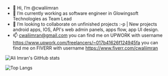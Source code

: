 - 👋 Hi, I’m @cwaliimran
- 🌱 I’m currently working as software engineer in Glowingsoft Technologies as Team Lead
- 💞️ I’m looking to collaborate on unfinished projects :-p | New projects android apps, IOS, API's web admin panels, apps flow, app UI design.
- 📫 cwaliimran@gmail.com
you can find me on UPWORK with username https://www.upwork.com/freelancers/~017b41626f124945fa
you can find me on FIVERR with username https://www.fiverr.com/cwaliimran


<!---
cwaliimran/cwaliimran is a ✨ special ✨ repository because its `README.md` (this file) appears on your GitHub profile.
You can click the Preview link to take a look at your changes.
--->

![Ali Imran's GitHub stats](https://github-readme-stats.vercel.app/api?username=cwaliimran&show_icons=true&theme=radical)


![Top Langs](https://github-readme-stats.vercel.app/api/top-langs/?username=cwaliimran&hide_progress=true)

